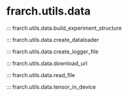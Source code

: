# frarch.utils.data

::: frarch.utils.data.build_experiment_structure

::: frarch.utils.data.create_dataloader

::: frarch.utils.data.create_logger_file

::: frarch.utils.data.download_url

::: frarch.utils.data.read_file

::: frarch.utils.data.tensor_in_device
